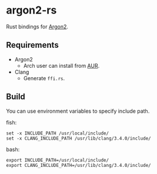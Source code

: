 argon2-rs
=========

Rust bindings for [Argon2](https://github.com/P-H-C/phc-winner-argon2).

Requirements
------------

+ Argon2
	* Arch user can install from [AUR](https://aur.archlinux.org/packages/argon2-git/).
+ Clang
	* Generate `ffi.rs`.

Build
-----

You can use environment variables to specify include path.

fish:

	set -x INCLUDE_PATH /usr/local/include/
	set -x CLANG_INCLUDE_PATH /usr/lib/clang/3.4.0/include/

bash:

	export INCLUDE_PATH=/usr/local/include/
	export CLANG_INCLUDE_PATH=/usr/lib/clang/3.4.0/include/
